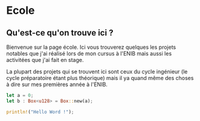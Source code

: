 # Ecole

## Qu'est-ce qu'on trouve ici ?

Bienvenue sur la page école. Ici vous trouverez quelques les projets notables que j'ai réalisé lors de mon cursus à l'ENIB mais aussi les activitées que j'ai fait en stage.

La plupart des projets qui se trouvent ici sont ceux du cycle ingénieur (le cycle préparatoire étant plus théorique) mais il ya quand même des choses à dire sur mes premières année à l'ENIB.

```rust
let a = 0;
let b : Box<u128> = Box::new(a);

println!("Hello Word !");
```
